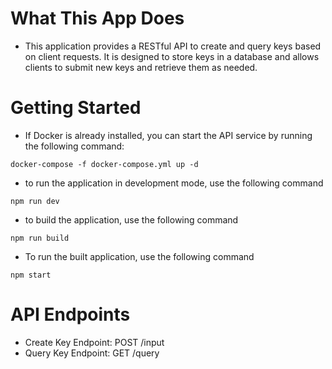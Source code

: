 # What This App Does
- This application provides a RESTful API to create and query keys based on client requests. It is designed to store keys in a database and allows clients to submit new keys and retrieve them as needed.


# Getting Started

- If Docker is already installed, you can start the API service by running the following command:
```
docker-compose -f docker-compose.yml up -d
```
- to run the application in development mode, use the following command
```
npm run dev
```

- to build the application, use the following command
```
npm run build
```

- To run the built application, use the following command
```
npm start
```

# API Endpoints
- Create Key Endpoint: POST /input
- Query Key Endpoint: GET /query